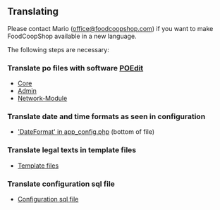 ## Translating

Please contact Mario (office@foodcoopshop.com) if you want to make FoodCoopShop available in a new language.

The following steps are necessary: 

### Translate po files with software [POEdit](https://poedit.net)
* [Core]({{site.repo_url}}/tree/develop/src/Locale/en_US/default.po)
* [Admin]({{site.repo_url}}/tree/develop/plugins/Admin/src/Locale/en_US/admin.po)
* [Network-Module]({{site.repo_url}}/tree/develop/plugins/Network/src/Locale/en_US/admin.po)

### Translate date and time formats as seen in configuration
* ['DateFormat' in app_config.php]({{site.repo_url}}/tree/develop/config/app_config.php) (bottom of file)

### Translate legal texts in template files
* [Template files]({{site.repo_url}}/tree/develop/src/Template/Element/legal/en_US)

### Translate configuration sql file
* [Configuration sql file]({{site.repo_url}}/tree/develop/config/sql/_installation/clean-db-data-en_US.sql)